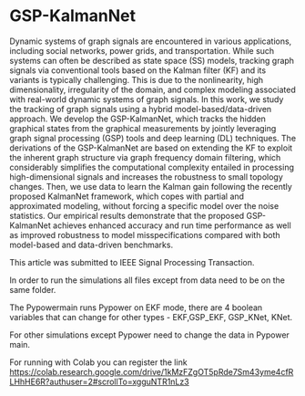 # GSP-KalmanNet
Dynamic systems of graph signals are encountered in various applications, including social networks, power grids, and transportation. 
While such systems can often be described as state space (SS) models, tracking graph signals via conventional tools based on the Kalman filter (KF) and its variants
is typically challenging. This is due to the nonlinearity, high dimensionality, irregularity of the domain, and complex modeling associated with real-world dynamic systems of graph signals.
In this work, we study the tracking of graph signals using a hybrid model-based/data-driven approach. We develop the GSP-KalmanNet, which tracks the hidden graphical states from
the graphical measurements by jointly leveraging graph signal processing (GSP) tools and deep learning (DL) techniques. The derivations of the GSP-KalmanNet are based on extending the 
KF to exploit the inherent graph structure via graph frequency domain filtering, which considerably simplifies the computational complexity entailed in processing high-dimensional signals 
and increases the robustness to small topology changes. Then, we use data to learn the Kalman gain following the recently proposed KalmanNet framework, which copes with partial and
approximated modeling, without forcing a specific model over the noise statistics. Our empirical results demonstrate that the proposed GSP-KalmanNet achieves enhanced accuracy and run
time performance as well as improved robustness to model misspecifications compared with both model-based and data-driven benchmarks.

This article was submitted to IEEE Signal Processing Transaction.



In order to run the simulations all files except from data need to be on the same folder.

The Pypowermain runs Pypower on EKF mode, there are 4 boolean variables that can change for other types - EKF,GSP_EKF, GSP_KNet, KNet.

For other simulations except Pypower need to change the data in Pypower main.

For running with Colab you can register the link https://colab.research.google.com/drive/1kMzFZgOT5pRde7Sm43yme4cfRLHhHE6R?authuser=2#scrollTo=xgguNTR1nLz3
